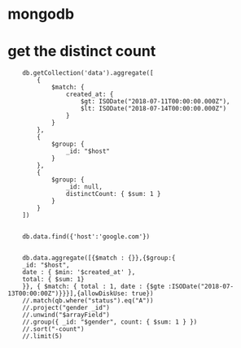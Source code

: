 # mongodb

# get the distinct count

        db.getCollection('data').aggregate([
            {
                $match: {
                    created_at: {
                        $gt: ISODate("2018-07-11T00:00:00.000Z"),
                        $lt: ISODate("2018-07-14T00:00:00.000Z")
                    }
                }
            },
            {
                $group: {
                    _id: "$host"
                }
            },
            {
                $group: {
                    _id: null,
                    distinctCount: { $sum: 1 }
                }
            }
        ])


        db.data.find({'host':'google.com'})


        db.data.aggregate([{$match : {}},{$group:{
        _id: "$host",
        date : { $min: '$created_at' },
        total: { $sum: 1}
        }}, { $match: { total : 1, date : {$gte :ISODate("2018-07-13T00:00:00Z")}}}],{allowDiskUse: true})
        //.match(qb.where("status").eq("A"))
        //.project("gender _id")
        //.unwind("$arrayField")
        //.group({ _id: "$gender", count: { $sum: 1 } })
        //.sort("-count")
        //.limit(5)
